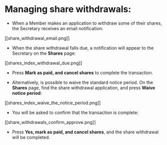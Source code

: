 # Managing share withdrawals:

* When a Member makes an application to withdraw some of their shares, the Secretary receives an email notification:

[[share_withdrawal_email.png]]

* When the share withdrawal falls due, a notification will appear to the Secretary on the **Shares** page:

[[shares_index_withdrawal_due.png]]

* Press **Mark as paid, and cancel shares** to complete the transaction.

* Alternatively, is possible to waive the standard notice period. On the **Shares** page, find the share withdrawal application, and press **Waive notice period**:

[[shares_index_waive_the_notice_period.png]]

* You will be asked to confirm that the transaction is complete:

[[share_withdrawals_confirm_approve.png]]

* Press **Yes, mark as paid, and cancel shares**, and the share withdrawal will be completed.